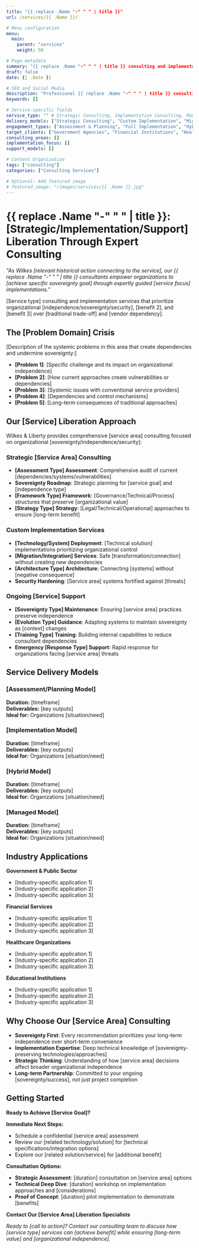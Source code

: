 ```yaml
---
title: "{{ replace .Name "-" " " | title }}"
url: /services/{{ .Name }}/

# Menu configuration
menu:
  main:
    parent: "services"
    weight: 50

# Page metadata
summary: "{{ replace .Name "-" " " | title }} consulting and implementation services for organizations seeking digital sovereignty and operational independence."
draft: false
date: {{ .Date }}

# SEO and Social Media
description: "Professional {{ replace .Name "-" " " | title }} consulting services specializing in custom implementations, strategic advisory, and sovereignty-focused solutions."
keywords: []

# Service-specific fields
service_type: "" # Strategic Consulting, Implementation Consulting, Managed Services, Support Services
delivery_models: ["Strategic Consulting", "Custom Implementation", "Migration Services", "Ongoing Support"]
engagement_types: ["Assessment & Planning", "Full Implementation", "Hybrid Solutions", "Emergency Response"]
target_clients: ["Government Agencies", "Financial Institutions", "Healthcare Organizations", "Educational Institutions"]
consulting_areas: []
implementation_focus: []
support_models: []

# Content Organization
tags: ["consulting"]
categories: ["Consulting Services"]

# Optional: Add featured image
# featured_image: "/images/services/{{ .Name }}.jpg"
---
```


# {{ replace .Name "-" " " | title }}: [Strategic/Implementation/Support] Liberation Through Expert Consulting

*"As Wilkes [relevant historical action connecting to the service], our {{ replace .Name "-" " " | title }} consultants empower organizations to [achieve specific sovereignty goal] through expertly guided [service focus] implementations."*

[Service type] consulting and implementation services that prioritize organizational [independence/sovereignty/security], [benefit 2], and [benefit 3] over [traditional trade-off] and [vendor dependency].

## The [Problem Domain] Crisis

[Description of the systemic problems in this area that create dependencies and undermine sovereignty:]

- **[Problem 1]**: [Specific challenge and its impact on organizational independence]
- **[Problem 2]**: [How current approaches create vulnerabilities or dependencies]
- **[Problem 3]**: [Systemic issues with conventional service providers]
- **[Problem 4]**: [Dependencies and control mechanisms]
- **[Problem 5]**: [Long-term consequences of traditional approaches]

## Our [Service] Liberation Approach

Wilkes & Liberty provides comprehensive [service area] consulting focused on organizational [sovereignty/independence/security]:

### Strategic [Service Area] Consulting
- **[Assessment Type] Assessment**: Comprehensive audit of current [dependencies/systems/vulnerabilities]
- **Sovereignty Roadmap**: Strategic planning for [service goal] and [independence type]
- **[Framework Type] Framework**: [Governance/Technical/Process] structures that preserve [organizational value]
- **[Strategy Type] Strategy**: [Legal/Technical/Operational] approaches to ensure [long-term benefit]

### Custom Implementation Services
- **[Technology/System] Deployment**: [Technical solution] implementations prioritizing organizational control
- **[Migration/Integration] Services**: Safe [transformation/connection] without creating new dependencies
- **[Architecture Type] Architecture**: Connecting [systems] without [negative consequence]
- **Security Hardening**: [Service area] systems fortified against [threats]

### Ongoing [Service] Support
- **[Sovereignty Type] Maintenance**: Ensuring [service area] practices preserve independence
- **[Evolution Type] Guidance**: Adapting systems to maintain sovereignty as [context] changes
- **[Training Type] Training**: Building internal capabilities to reduce consultant dependencies
- **Emergency [Response Type] Support**: Rapid response for organizations facing [service area] threats

## Service Delivery Models

### [Assessment/Planning Model]
**Duration:** [timeframe]  
**Deliverables:** [key outputs]  
**Ideal for:** Organizations [situation/need]

### [Implementation Model]
**Duration:** [timeframe]  
**Deliverables:** [key outputs]  
**Ideal for:** Organizations [situation/need]

### [Hybrid Model]
**Duration:** [timeframe]  
**Deliverables:** [key outputs]  
**Ideal for:** Organizations [situation/need]

### [Managed Model]
**Duration:** [timeframe]  
**Deliverables:** [key outputs]  
**Ideal for:** Organizations [situation/need]

## Industry Applications

**Government & Public Sector**
- [Industry-specific application 1]
- [Industry-specific application 2]
- [Industry-specific application 3]

**Financial Services**
- [Industry-specific application 1]
- [Industry-specific application 2]
- [Industry-specific application 3]

**Healthcare Organizations**
- [Industry-specific application 1]
- [Industry-specific application 2]
- [Industry-specific application 3]

**Educational Institutions**
- [Industry-specific application 1]
- [Industry-specific application 2]
- [Industry-specific application 3]

## Why Choose Our [Service Area] Consulting

- **Sovereignty First**: Every recommendation prioritizes your long-term independence over short-term convenience
- **Implementation Expertise**: Deep technical knowledge of [sovereignty-preserving technologies/approaches]
- **Strategic Thinking**: Understanding of how [service area] decisions affect broader organizational independence
- **Long-term Partnership**: Committed to your ongoing [sovereignty/success], not just project completion

## Getting Started

**Ready to Achieve [Service Goal]?**

**Immediate Next Steps:**
- Schedule a confidential [service area] assessment
- Review our [related technology/solution] for [technical specifications/integration options]
- Explore our [related solution/service] for [additional benefit]

**Consultation Options:**
- **Strategic Assessment**: [duration] consultation on [service area] options
- **Technical Deep Dive**: [duration] workshop on implementation approaches and [considerations]
- **Proof of Concept**: [duration] pilot implementation to demonstrate [benefits]

**Contact Our [Service Area] Liberation Specialists**

*Ready to [call to action]? Contact our consulting team to discuss how [service type] services can [achieve benefit] while ensuring [long-term value] and [organizational independence].*
